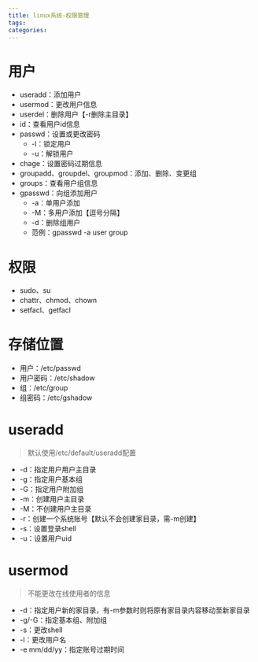 ```yaml
---
title: linux系统-权限管理
tags:
categories:
---
```

# 用户
* useradd：添加用户
* usermod：更改用户信息
* userdel：删除用户【-r删除主目录】
* id：查看用户id信息
* passwd：设置或更改密码
    - -l：锁定用户
    - -u：解锁用户
* chage：设置密码过期信息
* groupadd、groupdel、groupmod：添加、删除、变更组
* groups：查看用户组信息
* gpasswd：向组添加用户
    - -a：单用户添加
    - -M：多用户添加【逗号分隔】
    - -d：删除组用户
    - 范例：gpasswd -a user group

# 权限
* sudo、su
* chattr、chmod、chown
* setfacl、getfacl

# 存储位置
* 用户：/etc/passwd
* 用户密码：/etc/shadow
* 组：/etc/group
* 组密码：/etc/gshadow

# useradd
>默认使用/etc/default/useradd配置

* -d：指定用户用户主目录
* -g：指定用户基本组
* -G：指定用户附加组
* -m：创建用户主目录
* -M：不创建用户主目录
* -r：创建一个系统账号【默认不会创建家目录，需-m创建】
* -s：设置登录shell
* -u：设置用户uid

# usermod
>不能更改在线使用者的信息

* -d：指定用户新的家目录，有-m参数时则将原有家目录内容移动至新家目录
* -g/-G：指定基本组、附加组
* -s：更改shell
* -l：更改用户名
* -e mm/dd/yy：指定账号过期时间
